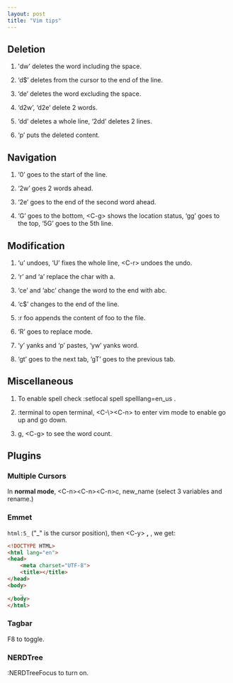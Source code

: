 ```yaml
---
layout: post
title: "Vim tips"
---
```


## Deletion

1. 'dw’ deletes the word including the space.

2. ‘d$’ deletes from the cursor to the end of the line.

3. ‘de’ deletes the word excluding the space.

4. ‘d2w’, ‘d2e’ delete 2 words.

5. ‘dd’ deletes a whole line, ‘2dd’ deletes 2 lines.

6. ‘p’ puts the deleted content.

## Navigation

1. ‘0’ goes to the start of the line.

2. ‘2w’ goes 2 words ahead.

3. ‘2e’ goes to the end of the second word ahead.

4. ‘G’ goes to the bottom, \<C-g\> shows the location status, ‘gg’ goes to the top, ‘5G’ goes to the 5th line.

## Modification

1. ‘u’ undoes, ‘U’ fixes the whole line, \<C-r\> undoes the undo.

2. ‘r’ and ‘a’ replace the char with a.

3. ‘ce’ and ‘abc’ change the word to the end with abc.

4. ‘c$’ changes to the end of the line.

5. :r foo appends the content of foo to the file.

6. ‘R’ goes to replace mode.

7. ‘y’ yanks and ‘p’ pastes, ‘yw’ yanks word.

8. ‘gt’ goes to the next tab, ‘gT’ goes to the previous tab.

## Miscellaneous

1. To enable spell check :setlocal spell spelllang=en\_us .

2. :terminal to open terminal, \<C-\\\>\<C-n\> to enter vim mode to enable go up and go down.

3. g, \<C-g\> to see the word count. 

## Plugins

### Multiple Cursors

In **normal mode**, \<C-n\>\<C-n\>\<C-n\>c, new_name (select 3 variables and rename.)

### Emmet

`html:5_` ("_" is the cursor position), then \<C-y\> **,** , we get:

```html
<!DOCTYPE HTML>
<html lang="en">
<head>
    <meta charset="UTF-8">
    <title></title>
</head>
<body>
    _
</body>
</html>
```

### Tagbar

F8 to toggle.

### NERDTree

:NERDTreeFocus to turn on.